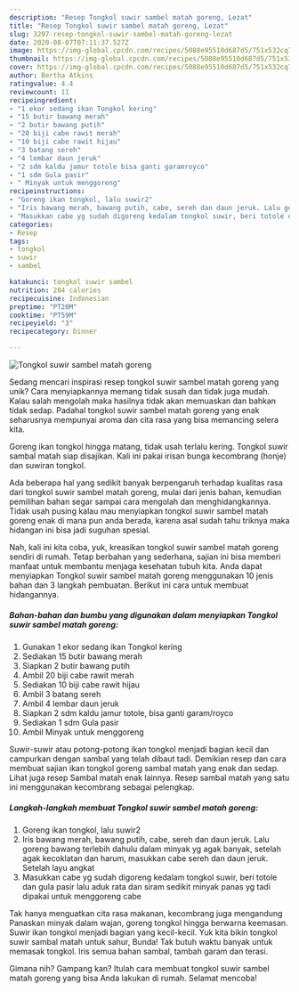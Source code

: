 ```yaml
---
description: "Resep Tongkol suwir sambel matah goreng, Lezat"
title: "Resep Tongkol suwir sambel matah goreng, Lezat"
slug: 3297-resep-tongkol-suwir-sambel-matah-goreng-lezat
date: 2020-08-07T07:11:37.527Z
image: https://img-global.cpcdn.com/recipes/5088e95510d687d5/751x532cq70/tongkol-suwir-sambel-matah-goreng-foto-resep-utama.jpg
thumbnail: https://img-global.cpcdn.com/recipes/5088e95510d687d5/751x532cq70/tongkol-suwir-sambel-matah-goreng-foto-resep-utama.jpg
cover: https://img-global.cpcdn.com/recipes/5088e95510d687d5/751x532cq70/tongkol-suwir-sambel-matah-goreng-foto-resep-utama.jpg
author: Bertha Atkins
ratingvalue: 4.4
reviewcount: 11
recipeingredient:
- "1 ekor sedang ikan Tongkol kering"
- "15 butir bawang merah"
- "2 butir bawang putih"
- "20 biji cabe rawit merah"
- "10 biji cabe rawit hijau"
- "3 batang sereh"
- "4 lembar daun jeruk"
- "2 sdm kaldu jamur totole bisa ganti garamroyco"
- "1 sdm Gula pasir"
- " Minyak untuk menggoreng"
recipeinstructions:
- "Goreng ikan tongkol, lalu suwir2"
- "Iris bawang merah, bawang putih, cabe, sereh dan daun jeruk. Lalu goreng bawang terlebih dahulu dalam minyak yg agak banyak, setelah agak kecoklatan dan harum, masukkan cabe sereh dan daun jeruk. Setelah layu angkat"
- "Masukkan cabe yg sudah digoreng kedalam tongkol suwir, beri totole dan gula pasir lalu aduk rata dan siram sedikit minyak panas yg tadi dipakai untuk menggoreng cabe"
categories:
- Resep
tags:
- tongkol
- suwir
- sambel

katakunci: tongkol suwir sambel 
nutrition: 284 calories
recipecuisine: Indonesian
preptime: "PT20M"
cooktime: "PT59M"
recipeyield: "3"
recipecategory: Dinner

---
```



![Tongkol suwir sambel matah goreng](https://img-global.cpcdn.com/recipes/5088e95510d687d5/751x532cq70/tongkol-suwir-sambel-matah-goreng-foto-resep-utama.jpg)

Sedang mencari inspirasi resep tongkol suwir sambel matah goreng yang unik? Cara menyiapkannya memang tidak susah dan tidak juga mudah. Kalau salah mengolah maka hasilnya tidak akan memuaskan dan bahkan tidak sedap. Padahal tongkol suwir sambel matah goreng yang enak seharusnya mempunyai aroma dan cita rasa yang bisa memancing selera kita.

Goreng ikan tongkol hingga matang, tidak usah terlalu kering. Tongkol suwir sambal matah siap disajikan. Kali ini pakai irisan bunga kecombrang (honje) dan suwiran tongkol.

Ada beberapa hal yang sedikit banyak berpengaruh terhadap kualitas rasa dari tongkol suwir sambel matah goreng, mulai dari jenis bahan, kemudian pemilihan bahan segar sampai cara mengolah dan menghidangkannya. Tidak usah pusing kalau mau menyiapkan tongkol suwir sambel matah goreng enak di mana pun anda berada, karena asal sudah tahu triknya maka hidangan ini bisa jadi suguhan spesial.


Nah, kali ini kita coba, yuk, kreasikan tongkol suwir sambel matah goreng sendiri di rumah. Tetap berbahan yang sederhana, sajian ini bisa memberi manfaat untuk membantu menjaga kesehatan tubuh kita. Anda dapat menyiapkan Tongkol suwir sambel matah goreng menggunakan 10 jenis bahan dan 3 langkah pembuatan. Berikut ini cara untuk membuat hidangannya.

<!--inarticleads1-->

##### Bahan-bahan dan bumbu yang digunakan dalam menyiapkan Tongkol suwir sambel matah goreng:

1. Gunakan 1 ekor sedang ikan Tongkol kering
1. Sediakan 15 butir bawang merah
1. Siapkan 2 butir bawang putih
1. Ambil 20 biji cabe rawit merah
1. Sediakan 10 biji cabe rawit hijau
1. Ambil 3 batang sereh
1. Ambil 4 lembar daun jeruk
1. Siapkan 2 sdm kaldu jamur totole, bisa ganti garam/royco
1. Sediakan 1 sdm Gula pasir
1. Ambil  Minyak untuk menggoreng


Suwir-suwir atau potong-potong ikan tongkol menjadi bagian kecil dan campurkan dengan sambal yang telah dibaut tadi. Demikian resep dan cara membuat sajian ikan tongkol goreng sambal matah yang enak dan sedap. Lihat juga resep Sambal matah enak lainnya. Resep sambal matah yang satu ini menggunakan kecombrang sebagai pelengkap. 

<!--inarticleads2-->

##### Langkah-langkah membuat Tongkol suwir sambel matah goreng:

1. Goreng ikan tongkol, lalu suwir2
1. Iris bawang merah, bawang putih, cabe, sereh dan daun jeruk. Lalu goreng bawang terlebih dahulu dalam minyak yg agak banyak, setelah agak kecoklatan dan harum, masukkan cabe sereh dan daun jeruk. Setelah layu angkat
1. Masukkan cabe yg sudah digoreng kedalam tongkol suwir, beri totole dan gula pasir lalu aduk rata dan siram sedikit minyak panas yg tadi dipakai untuk menggoreng cabe


Tak hanya menguatkan cita rasa makanan, kecombrang juga mengandung Panaskan minyak dalam wajan, goreng tongkol hingga berwarna keemasan. Suwir ikan tongkol menjadi bagian yang kecil-kecil. Yuk kita bikin tongkol suwir sambal matah untuk sahur, Bunda! Tak butuh waktu banyak untuk memasak tongkol. Iris semua bahan sambal, tambah garam dan terasi. 

Gimana nih? Gampang kan? Itulah cara membuat tongkol suwir sambel matah goreng yang bisa Anda lakukan di rumah. Selamat mencoba!
